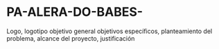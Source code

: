 # PA-ALERA-DO-BABES-
Logo, logotipo objetivo general objetivos específicos, planteamiento del problema, alcance del proyecto, justificación  

